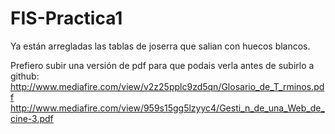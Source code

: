 FIS-Practica1
=============
Ya están arregladas las tablas de joserra que salian con huecos blancos.

Prefiero subir una versión de pdf para que podais verla antes de subirlo a github:
http://www.mediafire.com/view/v2z25pplc9zd5qn/Glosario_de_T_rminos.pdf
http://www.mediafire.com/view/959s15gg5lzyyc4/Gesti_n_de_una_Web_de_cine-3.pdf
